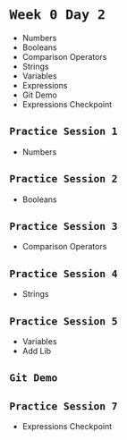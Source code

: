 # `Week 0 Day 2`

- Numbers
- Booleans
- Comparison Operators
- Strings
- Variables
- Expressions
- Git Demo
- Expressions Checkpoint

## `Practice Session 1`

- Numbers

## `Practice Session 2`

- Booleans

## `Practice Session 3`

- Comparison Operators

## `Practice Session 4`

- Strings

## `Practice Session 5`

- Variables
- Add Lib

## `Git Demo`

## `Practice Session 7`

- Expressions Checkpoint
